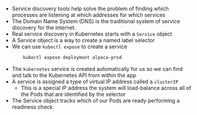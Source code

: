 - Service discovery tools help solve the problem of finding which processes are listening at which addresses for which services
- The Domain Name System (DNS) is the traditional system of service discovery for the internet.
- Real service discovery in Kubernetes starts with a `Service` object
- A Service object is a way to create a named label selector
- We can use `kubectl expose` to create a service
  ```bash
	  kubectl expose deployment alpaca-prod
	```
- The `kubernetes` service is created automatically for us so we can find and talk to the Kubernetes API from within the app
- A service is assigned a type of virtual IP address called a `clusterIP`
	- This is a special IP address the system will load-balance across all of the Pods that are identified by the selector
- The Service object tracks which of our Pods are ready performing a readiness check
